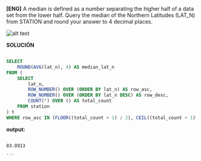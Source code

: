 
**[ENG]**
A median is defined as a number separating the higher half of a data set from the lower half. Query the median of the Northern Latitudes (LAT_N) from STATION and round your answer to 4 decimal places.

![alt text](image.jpg)

**SOLUCIÓN**

```sql

SELECT
    ROUND(AVG(lat_n), 4) AS median_lat_n
FROM (
    SELECT
        lat_n,
        ROW_NUMBER() OVER (ORDER BY lat_n) AS row_asc,
        ROW_NUMBER() OVER (ORDER BY lat_n DESC) AS row_desc,
        COUNT(*) OVER () AS total_count
    FROM station
) t
WHERE row_asc IN (FLOOR((total_count + 1) / 2), CEIL((total_count + 1) / 2));


```


**output:**


````

83.8913

```